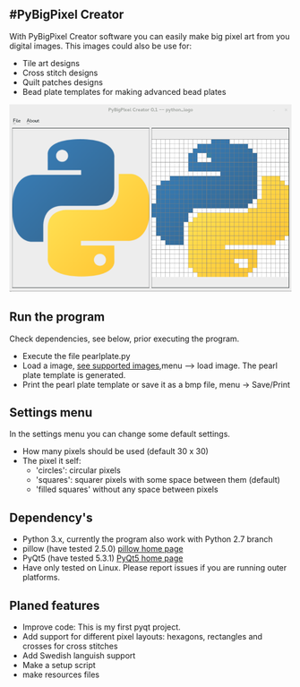 #PyBigPixel Creator
---
With PyBigPixel Creator software you can easily make big pixel art from you digital images. This images could also be use for:

* Tile art designs
* Cross stitch designs
* Quilt patches designs
* Bead plate templates for making advanced bead plates

![Screen shoot](https://github.com/SWE-JSAM/PyBigPixel-creator/blob/master/raw_files/PyBigPixel_screenshoot.png)

## Run the program
Check dependencies, see below, prior executing the program.

* Execute the file pearlplate.py
* Load a image, [see supported images](http://pillow.readthedocs.org/en/latest/handbook/image-file-formats.html),menu --> load image. The pearl plate template is generated.
* Print the pearl plate template or save it as a bmp file, menu -> Save/Print

## Settings menu
In the settings menu you can change some default settings.

* How many pixels should be used (default 30 x 30)
* The pixel it self:
    * 'circles': circular pixels
    * 'squares': squarer pixels with some space between them (default)
    * 'filled squares' without any space between pixels
     
## Dependency's
* Python 3.x, currently the program also work with Python 2.7 branch
* pillow (have tested 2.5.0) [pillow home page](http://pillow.readthedocs.org/en/latest/)
* PyQt5 (have tested 5.3.1) [PyQt5 home page](http://pyqt.sourceforge.net/Docs/PyQt5/index.html)
* Have only tested on Linux. Please report issues if you are running outer platforms.

## Planed features

* Improve code: This is my first pyqt project.
* Add support for different pixel layouts: hexagons, rectangles and crosses for cross stitches
* Add Swedish languish support
* Make a setup script
* make resources files 
